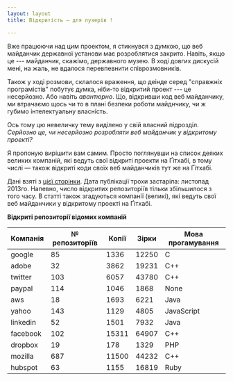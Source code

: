 ```yaml
---
layout: layout
title: Відкритість — для лузерів !

---
```


Вже працюючи над цим проектом, я стикнувся з думкою, що веб майданчик державної установи має розроблятися закрито. Навіть, якщо це --- майданчик, скажімо, державного музею. В ході довгих дискусій мені, на жаль, не вдалося перевпевнити співрозмовників.

Також у ході розмови, склалося враження, що деінде серед "справжніх програмістів"  побутує думка, ніби-то відкритий проект --- це несерйозно. Або навіть *авантюрно*. Що, відкривши код веб майданчику, ми втрачаємо щось чи то в плані безпеки роботи майднчику, чи ж губимо інтелектуальну власність. 

Ось тому цю невеличку тему виділено у свій власний підрозділ. *Серйозно це, чи несерйозно розробляти веб майданчик у відкритому проекті?* 

Я пропоную вирішити вам самим. Просто поглянувши на список деяких великих компаній, які ведуть свої відкриті проекти на Ґітхабі, в тому числі — також відкриті коди своїх веб майданчиків тут же на Ґітхабі. 

Дані взяті з [цієї сторінки](http://jmduke.com/posts/how-big-tech-uses-github/). Дата публікації трохи застаріла: листопад 2013го. Напевно, число відкритих репозиторіїв тільки збільшилося з того часу. В статті також згадуються компанії (великі), які ведуть свої веб майданчики у відкритому проекті на Ґітхабі.

**Відкриті репозиторії відомих компаній**

<table width="100%">
<thead>
<tr>
<th>Компанія</th>
<th>№ репозиторіїв</th>
<th>Копії</th>
<th>Зірки</th>
<th>Мова прогамування</th>
</tr>
</thead>
<tbody>
<tr>
<td>google</td>
<td>85</td>
<td>1336</td>
<td>12250</td>
<td>C</td>
</tr>
<tr>
<td>adobe</td>
<td>32</td>
<td>3862</td>
<td>19231</td>
<td>C++</td>
</tr>
<tr>
<td>twitter</td>
<td>103</td>
<td>6057</td>
<td>43780</td>
<td>C++</td>
</tr>
<tr>
<td>paypal</td>
<td>114</td>
<td>1046</td>
<td>1868</td>
<td>None</td>
</tr>
<tr>
<td>aws</td>
<td>18</td>
<td>1693</td>
<td>6221</td>
<td>Java</td>
</tr>
<tr>
<td>yahoo</td>
<td>143</td>
<td>1129</td>
<td>4805</td>
<td>JavaScript</td>
</tr>
<tr>
<td>linkedin</td>
<td>52</td>
<td>1501</td>
<td>7932</td>
<td>Java</td>
</tr>
<tr>
<td>facebook</td>
<td>102</td>
<td>15311</td>
<td>64907</td>
<td>C++</td>
</tr>
<tr>
<td>dropbox</td>
<td>19</td>
<td>178</td>
<td>1329</td>
<td>PHP</td>
</tr>
<tr>
<td>mozilla</td>
<td>687</td>
<td>11500</td>
<td>44232</td>
<td>C++</td>
</tr>
<tr>
<td>hubspot</td>
<td>63</td>
<td>1155</td>
<td>16819</td>
<td>Ruby</td>
</tr>
</tbody>
</table>